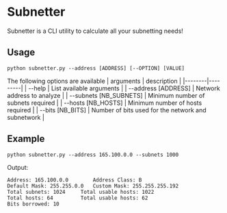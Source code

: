 # Subnetter
Subnetter is a CLI utility to calculate all your subnetting needs!

## Usage
```
python subnetter.py --address [ADDRESS] [--OPTION] [VALUE]
```
The following options are available
| arguments | description |
|--------|---------|
| --help | List available arguments |
| --address [ADDRESS] | Network address to analyze |
| --subnets [NB_SUBNETS] | Minimum number of subnets required |
| --hosts [NB_HOSTS] | Minimum number of hosts required |
| --bits [NB_BITS] | Number of bits used for the network and subnetwork |

## Example
```
python subnetter.py --address 165.100.0.0 --subnets 1000
```

Output:
```
Address: 165.100.0.0		Address Class: B
Default Mask: 255.255.0.0	Custom Mask: 255.255.255.192
Total subnets: 1024		Total usable hosts: 1022
Total hosts: 64			Total usable hosts: 62
Bits borrowed: 10
```
